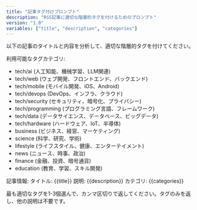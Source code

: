 ```yaml
---
title: "記事タグ付けプロンプト"
description: "RSS記事に適切な階層的タグを付けるためのプロンプト"
version: "1.0"
variables: ["title", "description", "categories"]
---
```


以下の記事のタイトルと内容を分析して、適切な階層的タグを付けてください。

利用可能なタグカテゴリ:
- tech/ai (人工知能、機械学習、LLM関連)
- tech/web (ウェブ開発、フロントエンド、バックエンド)
- tech/mobile (モバイル開発、iOS、Android)
- tech/devops (DevOps、インフラ、クラウド)
- tech/security (セキュリティ、暗号化、プライバシー)
- tech/programming (プログラミング言語、フレームワーク)
- tech/data (データサイエンス、データベース、ビッグデータ)
- tech/hardware (ハードウェア、IoT、半導体)
- business (ビジネス、経営、マーケティング)
- science (科学、研究、学術)
- lifestyle (ライフスタイル、健康、エンターテイメント)
- news (ニュース、時事、政治)
- finance (金融、投資、暗号通貨)
- education (教育、学習、スキル開発)

記事情報:
タイトル: {{title}}
説明: {{description}}
カテゴリ: {{categories}}

最も適切なタグを1-3個選んで、カンマ区切りで返してください。タグのみを返し、他の説明は不要です。